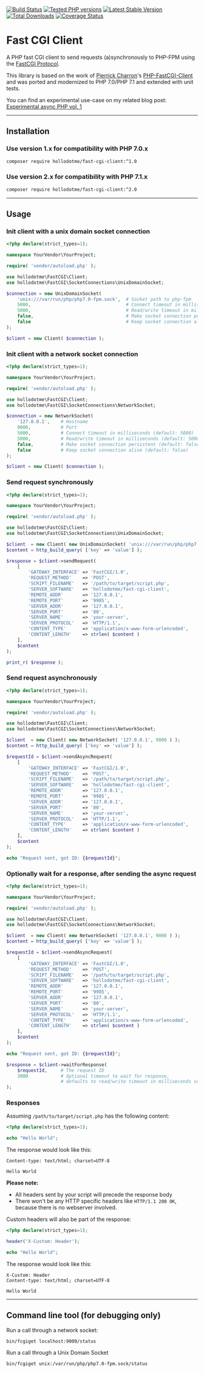 [![Build Status](https://travis-ci.org/hollodotme/fast-cgi-client.svg?branch=master)](https://travis-ci.org/hollodotme/fast-cgi-client)
[![Tested PHP versions](https://php-eye.com/badge/hollodotme/fast-cgi-client/tested.svg?branch=master)](https://php-eye.com/package/hollodotme/fast-cgi-client)
[![Latest Stable Version](https://poser.pugx.org/hollodotme/fast-cgi-client/v/stable)](https://packagist.org/packages/hollodotme/fast-cgi-client) 
[![Total Downloads](https://poser.pugx.org/hollodotme/fast-cgi-client/downloads)](https://packagist.org/packages/hollodotme/fast-cgi-client) 
[![Coverage Status](https://coveralls.io/repos/github/hollodotme/fast-cgi-client/badge.svg?branch=master)](https://coveralls.io/github/hollodotme/fast-cgi-client?branch=master)

# Fast CGI Client

A PHP fast CGI client to send requests (a)synchronously to PHP-FPM using the [FastCGI Protocol](http://www.mit.edu/~yandros/doc/specs/fcgi-spec.html).

This library is based on the work of [Pierrick Charron](https://github.com/adoy)'s [PHP-FastCGI-Client](https://github.com/adoy/PHP-FastCGI-Client/) 
and was ported and modernized to PHP 7.0/PHP 7.1 and extended with unit tests.

You can find an experimental use-case on my related blog post: [Experimental async PHP vol. 1](http://bit.ly/eapv1)

---

## Installation

### Use version 1.x for compatibility with PHP 7.0.x

```bash
composer require hollodotme/fast-cgi-client:^1.0
```

### Use version 2.x for compatibility with PHP 7.1.x

```bash
composer require hollodotme/fast-cgi-client:^2.0
```

---

## Usage

### Init client with a unix domain socket connection

```php
<?php declare(strict_types=1);

namespace YourVendor\YourProject;

require( 'vendor/autoload.php' );

use hollodotme\FastCGI\Client;
use hollodotme\FastCGI\SocketConnections\UnixDomainSocket;

$connection = new UnixDomainSocket(
	'unix:///var/run/php/php7.0-fpm.sock',  # Socket path to php-fpm
	5000,                                   # Connect timeout in milliseconds (default: 5000)
	5000,                                   # Read/write timeout in milliseconds (default: 5000)
	false,                                  # Make socket connection persistent (default: false)
	false                                   # Keep socket connection alive (default: false) 
);

$client = new Client( $connection );
```

### Init client with a network socket connection

```php
<?php declare(strict_types=1);

namespace YourVendor\YourProject;

require( 'vendor/autoload.php' );

use hollodotme\FastCGI\Client;
use hollodotme\FastCGI\SocketConnections\NetworkSocket;

$connection = new NetworkSocket(
	'127.0.0.1',    # Hostname
	9000,           # Port
	5000,           # Connect timeout in milliseconds (default: 5000)
	5000,           # Read/write timeout in milliseconds (default: 5000)
	false,          # Make socket connection persistent (default: false)
	false           # Keep socket connection alive (default: false) 
);

$client = new Client( $connection );
```

### Send request synchronously

```php
<?php declare(strict_types=1);

namespace YourVendor\YourProject;

require( 'vendor/autoload.php' );

use hollodotme\FastCGI\Client;
use hollodotme\FastCGI\SocketConnections\UnixDomainSocket;

$client  = new Client( new UnixDomainSocket( 'unix:///var/run/php/php7.0-fpm.sock' ) );
$content = http_build_query( ['key' => 'value'] );

$response = $client->sendRequest(
	[
		'GATEWAY_INTERFACE' => 'FastCGI/1.0',
		'REQUEST_METHOD'    => 'POST',
		'SCRIPT_FILENAME'   => '/path/to/target/script.php',
		'SERVER_SOFTWARE'   => 'hollodotme/fast-cgi-client',
		'REMOTE_ADDR'       => '127.0.0.1',
		'REMOTE_PORT'       => '9985',
		'SERVER_ADDR'       => '127.0.0.1',
		'SERVER_PORT'       => '80',
		'SERVER_NAME'       => 'your-server',
		'SERVER_PROTOCOL'   => 'HTTP/1.1',
		'CONTENT_TYPE'      => 'application/x-www-form-urlencoded',
		'CONTENT_LENGTH'    => strlen( $content )	
	],
	$content
);

print_r( $response );
```

### Send request asynchronously

```php
<?php declare(strict_types=1);

namespace YourVendor\YourProject;

require( 'vendor/autoload.php' );

use hollodotme\FastCGI\Client;
use hollodotme\FastCGI\SocketConnections\NetworkSocket;

$client  = new Client( new NetworkSocket( '127.0.0.1', 9000 ) );
$content = http_build_query( ['key' => 'value'] );

$requestId = $client->sendAsyncRequest(
	[
		'GATEWAY_INTERFACE' => 'FastCGI/1.0',
		'REQUEST_METHOD'    => 'POST',
		'SCRIPT_FILENAME'   => '/path/to/target/script.php',
		'SERVER_SOFTWARE'   => 'hollodotme/fast-cgi-client',
		'REMOTE_ADDR'       => '127.0.0.1',
		'REMOTE_PORT'       => '9985',
		'SERVER_ADDR'       => '127.0.0.1',
		'SERVER_PORT'       => '80',
		'SERVER_NAME'       => 'your-server',
		'SERVER_PROTOCOL'   => 'HTTP/1.1',
		'CONTENT_TYPE'      => 'application/x-www-form-urlencoded',
		'CONTENT_LENGTH'    => strlen( $content )	
	],
	$content
);

echo "Request sent, got ID: {$requestId}";
```

### Optionally wait for a response, after sending the async request

```php
<?php declare(strict_types=1);

namespace YourVendor\YourProject;

require( 'vendor/autoload.php' );

use hollodotme\FastCGI\Client;
use hollodotme\FastCGI\SocketConnections\NetworkSocket;

$client  = new Client( new NetworkSocket( '127.0.0.1', 9000 ) );
$content = http_build_query( ['key' => 'value'] );

$requestId = $client->sendAsyncRequest(
	[
		'GATEWAY_INTERFACE' => 'FastCGI/1.0',
		'REQUEST_METHOD'    => 'POST',
		'SCRIPT_FILENAME'   => '/path/to/target/script.php',
		'SERVER_SOFTWARE'   => 'hollodotme/fast-cgi-client',
		'REMOTE_ADDR'       => '127.0.0.1',
		'REMOTE_PORT'       => '9985',
		'SERVER_ADDR'       => '127.0.0.1',
		'SERVER_PORT'       => '80',
		'SERVER_NAME'       => 'your-server',
		'SERVER_PROTOCOL'   => 'HTTP/1.1',
		'CONTENT_TYPE'      => 'application/x-www-form-urlencoded',
		'CONTENT_LENGTH'    => strlen( $content )	
	],
	$content
);

echo "Request sent, got ID: {$requestId}";

$response = $client->waitForResponse( 
	$requestId,     # The request ID 
	3000            # Optional timeout to wait for response,
					# defaults to read/write timeout in milliseconds set in connection
);
```

### Responses

Assuming `/path/to/target/script.php` has the following content:
 
```php
<?php declare(strict_types=1);

echo "Hello World";
```

The response would look like this:

```
Content-type: text/html; charset=UTF-8

Hello World
```

**Please note:**
 * All headers sent by your script will precede the response body
 * There won't be any HTTP specific headers like `HTTP/1.1 200 OK`, because there is no webserver involved.

Custom headers will also be part of the response:

```php
<?php declare(strict_types=1);

header('X-Custom: Header');

echo "Hello World";
```

The response would look like this:

```
X-Custom: Header
Content-type: text/html; charset=UTF-8

Hello World
```

---

## Command line tool (for debugging only)

Run a call through a network socket:

    bin/fcgiget localhost:9000/status

Run a call through a Unix Domain Socket

    bin/fcgiget unix:/var/run/php/php7.0-fpm.sock/status
